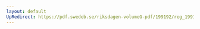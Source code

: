 ```yaml
---
layout: default
UpRedirect: https://pdf.swedeb.se/riksdagen-volumeG-pdf/199192/reg_199192/reg_199192_1006.pdf
---
```


